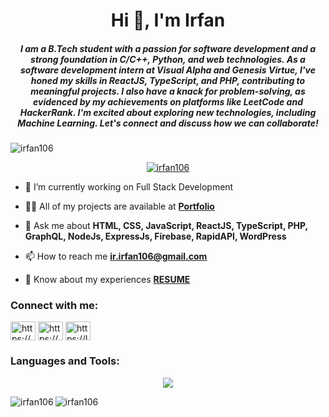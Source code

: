 <h1 align="center">Hi 👋, I'm Irfan</h1>
<h5 align="center">I am a B.Tech student with a passion for software development and a strong foundation in C/C++, Python, and web technologies. As a software development intern at Visual Alpha and Genesis Virtue, I've honed my skills in ReactJS, TypeScript, and PHP, contributing to meaningful projects. I also have a knack for problem-solving, as evidenced by my achievements on platforms like LeetCode and HackerRank. I'm excited about exploring new technologies, including Machine Learning. Let's connect and discuss how we can collaborate!</h5>
<!-- <img src="https://art.pixilart.com/sr2712ab0b35ecd.gif" height="400px"/> -->

<p align="left"> <img src="https://komarev.com/ghpvc/?username=irfan106&label=Profile%20views&color=0e75b6&style=flat" alt="irfan106" /> </p>

<p align="center"> <a href="https://github.com/ryo-ma/github-profile-trophy"><img src="https://github-profile-trophy.vercel.app/?username=irfan106&ryo-ma&theme=onedark" alt="irfan106" /></a> </p>

- 🔭 I’m currently working on Full Stack Development

- 👨‍💻 All of my projects are available at [**Portfolio**]([https://portfolio-14d7f.web.app/](https://portfolio-irfan-2504.netlify.app/))

- 💬 Ask me about **HTML, CSS, JavaScript, ReactJS, TypeScript, PHP, GraphQL, NodeJs, ExpressJs, Firebase, RapidAPI, WordPress**

- 📫 How to reach me **ir.irfan106@gmail.com**

- 📄 Know about my experiences [**RESUME**](https://drive.google.com/file/d/1AyJnENtB4qa3hjUUCe4nZ1Nh3B0XRK_Y/view)

<h3 align="left">Connect with me:</h3>
<p align="left">
<a href="https://www.linkedin.com/in/irfan-0a4883194" target="blank"><img align="center" src="https://skillicons.dev/icons?i=linkedin" alt="https://www.linkedin.com/in/irfan-0a4883194" height="30" width="40" /></a>
<!-- <a href="https://stackoverflow.com/users/22346256" target="blank"><img align="center" src="https://raw.githubusercontent.com/rahuldkjain/github-profile-readme-generator/master/src/images/icons/Social/stack-overflow.svg" alt="22346256" height="30" width="40" /></a> -->
<a href="https://www.codechef.com/users/irfii2504" target="blank"><img align="center" src="https://avatars.githubusercontent.com/u/11960354?v=4" alt="https://www.codechef.com/users/irfii2504" height="30" width="40" /></a>
<a href="https://leetcode.com/WorkHard123/" target="blank"><img align="center" src="https://iconape.com/wp-content/png_logo_vector/leetcode-logo-white-no-text.png" alt="https://leetcode.com/WorkHard123/" height="30" width="40" /></a>
</p>

<h3 align="left">Languages and Tools:</h3>
<p align="center">
  <a href="#">
    <img src="https://skillicons.dev/icons?i=html,css,js,react,ts,php,graphql,nodejs,express,firebase,wordpress,git,github,gitlab,bootstrap,c,cpp,discord,figma,heroku,laravel,matlab,mongodb,mysql,netlify,nextjs,octave,py,redux,tailwind,vercel,vscode," />
  </a>
</p>

<p><img align="left" src="https://github-readme-stats.vercel.app/api/top-langs?username=irfan106&show_icons=true&locale=en&layout=compact" alt="irfan106" /></p>


<p><img align="center" src="https://github-readme-streak-stats.herokuapp.com/?user=irfan106" alt="irfan106" /></p>

